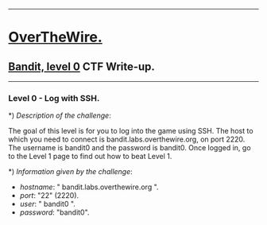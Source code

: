 
- - -

# [OverTheWire.](https://overthewire.org/wargames/)

## [Bandit, level 0](https://overthewire.org/wargames/bandit/bandit0.html) CTF Write-up. 

- - -


### Level 0 - Log with SSH.

*) _Description of the challenge_:

The goal of this level is for you to log into the game using SSH. 
The host to which you need to connect is bandit.labs.overthewire.org, on port 2220. 
The username is bandit0 and the password is bandit0. Once logged in, go to the Level 1 
page to find out how to beat Level 1.


*) _Information given by the challenge_:

- _hostname_: " bandit.labs.overthewire.org ".
- _port_: "22" (2220).
- _user_: " bandit0 ".
- _password_: "bandit0".











